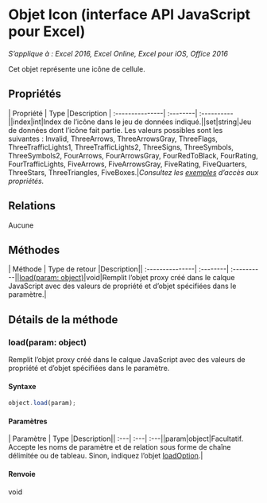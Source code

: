 # Objet Icon (interface API JavaScript pour Excel)

_S’applique à : Excel 2016, Excel Online, Excel pour iOS, Office 2016_

Cet objet représente une icône de cellule.

## Propriétés

| Propriété	   | Type	|Description
| :---------------| :--------| :----------||index|int|Index de l’icône dans le jeu de données indiqué.||set|string|Jeu de données dont l’icône fait partie. Les valeurs possibles sont les suivantes : Invalid, ThreeArrows, ThreeArrowsGray, ThreeFlags, ThreeTrafficLights1, ThreeTrafficLights2, ThreeSigns, ThreeSymbols, ThreeSymbols2, FourArrows, FourArrowsGray, FourRedToBlack, FourRating, FourTrafficLights, FiveArrows, FiveArrowsGray, FiveRating, FiveQuarters, ThreeStars, ThreeTriangles, FiveBoxes.|_Consultez les [exemples](#property-access-examples) d’accès aux propriétés._

## Relations
Aucune


## Méthodes

| Méthode		   | Type de retour	|Description|| :---------------| :--------| :----------||[load(param: object)](#loadparam-object)|void|Remplit l’objet proxy créé dans le calque JavaScript avec des valeurs de propriété et d’objet spécifiées dans le paramètre.|

## Détails de la méthode


### load(param: object)
Remplit l’objet proxy créé dans le calque JavaScript avec des valeurs de propriété et d’objet spécifiées dans le paramètre.

#### Syntaxe
```js
object.load(param);
```

#### Paramètres
| Paramètre	   | Type	|Description|| :---| :---| :---||param|object|Facultatif. Accepte les noms de paramètre et de relation sous forme de chaîne délimitée ou de tableau. Sinon, indiquez l’objet [loadOption](loadoption.md).|

#### Renvoie
void

